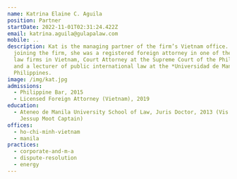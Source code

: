 ```yaml
---
name: Katrina Elaine C. Aguila
position: Partner
startDate: 2022-11-01T02:31:24.422Z
email: katrina.aguila@gulapalaw.com
mobile: ..
description: Kat is the managing partner of the firm’s Vietnam office. Prior to
  joining the firm, she was a registered foreign attorney in one of the largest
  law firms in Vietnam, Court Attorney at the Supreme Court of the Philippines,
  and a lecturer of public international law at the *Universidad de Manila*,
  Philippines.
image: /img/kat.jpg
admissions:
  - Philippine Bar, 2015
  - Licensed Foreign Attorney (Vietnam), 2019
education:
  - Ateneo de Manila University School of Law, Juris Doctor, 2013 (Vis Moot;
    Jessup Moot Captain)
offices:
  - ho-chi-minh-vietnam
  - manila
practices:
  - corporate-and-m-a
  - dispute-resolution
  - energy
---
```

